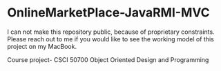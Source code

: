 # OnlineMarketPlace-JavaRMI-MVC
I can not make this repository public, because of proprietary constraints. Please reach out to me if you would like to see the working model of this project on my MacBook.

Course project- CSCI 50700 Object Oriented Design and Programming

